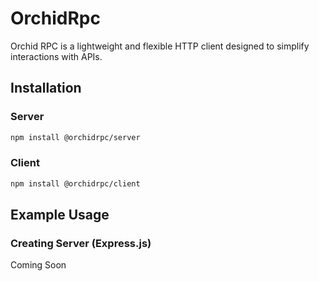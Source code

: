 # OrchidRpc

Orchid RPC is a lightweight and flexible HTTP client designed to simplify interactions with APIs.

## Installation

### Server

```bash
npm install @orchidrpc/server
```

### Client

```bash
npm install @orchidrpc/client
```

## Example Usage

### Creating Server (Express.js)

Coming Soon

<!-- ```typescript
import { Express } from 'express'

const app = Express();

app.post("/orpc", )

app.listen(5000)
``` -->